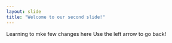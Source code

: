 ```yaml
---
layout: slide
title: "Welcome to our second slide!"
---
```

Learning to mke few changes here
Use the left arrow to go back!
